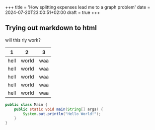 +++
title = 'How splitting expenses lead me to a graph problem'
date = 2024-07-20T23:00:51+02:00
draft = true 
+++

## Trying out markdown to html

will this rly work?

| 1    | 2     | 3   |
| ---- | ----- | --- |
| hell | world | waa |
| hell | world | waa |
| hell | world | waa |
| hell | world | waa |
| hell | world | waa |

```java
public class Main {
    public static void main(String[] args) {
        System.out.println("Hello World!");
    }
}
```
